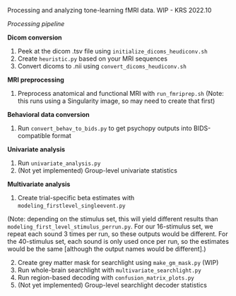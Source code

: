 Processing and analyzing tone-learning fMRI data. WIP - KRS 2022.10

*Processing pipeline*

**Dicom conversion**
1. Peek at the dicom .tsv file  using `initialize_dicoms_heudiconv.sh`
2. Create `heuristic.py` based on your MRI sequences
3. Convert dicoms to .nii using `convert_dicoms_heudiconv.sh`

**MRI preprocessing**
1. Preprocess anatomical and functional MRI with `run_fmriprep.sh` 
(Note: this runs using a Singularity image, so may need to create that first)

**Behavioral data conversion**
1. Run `convert_behav_to_bids.py` to get psychopy outputs into BIDS-compatible format

**Univariate analysis**
1. Run `univariate_analysis.py`
2. (Not yet implemented) Group-level univariate statistics

**Multivariate analysis**
1. Create trial-specific beta estimates with `modeling_firstlevel_singleevent.py` 

(Note: depending on the stimulus set, this will yield different results than `modeling_first_level_stimulus_perrun.py`. 
For our 16-stimulus set, we repeat each sound 3 times per run, so these outputs would be different. 
For the 40-stimulus set, each sound is only used once per run, so the estimates would be the same 
 [although the output names would be different].)

2. Create grey matter mask for searchlight using `make_gm_mask.py` (WIP)
3. Run whole-brain searchlight with `multivariate_searchlight.py`
4. Run region-based decoding with `confusion_matrix_plots.py`
5. (Not yet implemented) Group-level searchlight decoder statistics
